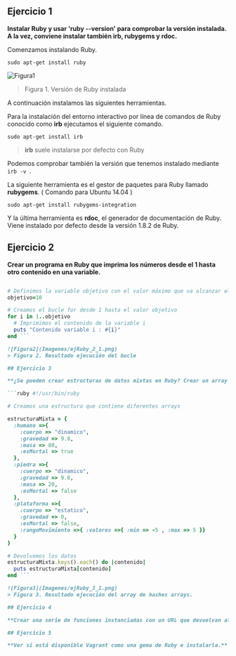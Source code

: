 ## Ejercicio 1

**Instalar Ruby y usar 'ruby --version'
para comprobar la versión instalada. A la vez, conviene instalar también irb, rubygems y rdoc.**

Comenzamos instalando Ruby.

```sudo apt-get install ruby ```

![Figura1](Imagenes/ejRuby_1_1.png)
> Figura 1. Versión de Ruby instalada

A continuación instalamos las siguientes herramientas. 

Para la instalación del entorno interactivo por línea de comandos de Ruby conocido como **irb** ejecutamos el siguiente comando.

```sudo apt-get install irb ```
> **irb** suele instalarse por defecto con Ruby

Podemos comprobar también la versión que tenemos instalado mediante ```irb -v ```.

La siguiente herramienta es el gestor de paquetes para Ruby llamado **rubygems**. ( Comando para Ubuntu 14.04 )

```sudo apt-get install rubygems-integration ```

Y la última herramienta es **rdoc**, el generador de documentación de Ruby. Viene instalado por defecto desde la versión 1.8.2 de Ruby.

## Ejercicio 2

**Crear un programa en Ruby que imprima los números desde el 1 hasta otro contenido en una variable.**

```ruby #!/usr/bin/ruby

# Definimos la variable objetivo con el valor máximo que va alcanzar el bucle
objetivo=10

# Creamos el bucle for desde 1 hasta el valor objetivo
for i in 1..objetivo
  # Imprimimos el contenido de la variable i
  puts "Contenido variable i : #{i}"
end ```

![Figura2](Imagenes/ejRuby_2_1.png)
> Figura 2. Resultado ejecución del bucle

## Ejercicio 3

**¿Se pueden crear estructuras de datos mixtas en Ruby? Crear un array de hashes de arrays e imprimirlo.**

```ruby #!/usr/bin/ruby

# Creamos una estructura que contiene diferentes arrays

estructuraMixta = {
  :humano =>{
    :cuerpo => "dinamico",
    :gravedad => 9.8,
    :masa => 80,
    :esMortal => true
  },
  :piedra =>{
    :cuerpo => "dinamico",
    :gravedad => 9.8,
    :masa => 20,
    :esMortal => false
  },
  :plataforma =>{
    :cuerpo => "estatico",
    :gravedad => 0,
    :esMortal => false,
    :rangoMovimiento =>{ :valores =>{ :min => -5 , :max => 5 }}
  }
}

# Devolvemos los datos
estructuraMixta.keys().each() do |contenido|
  puts estructuraMixta[contenido]
end ```

![Figura3](Imagenes/ejRuby_3_1.png)
> Figura 3. Resultado ejecución del array de hashes arrays.

## Ejercicio 4

**Crear una serie de funciones instanciadas con un URL que devuelvan algún tipo de información sobre el mismo: fecha de última modificación, por ejemplo. Pista: esa información está en la cabecera HTTP que devuelve**

## Ejercicio 5

**Ver si está disponible Vagrant como una gema de Ruby e instalarla.**
